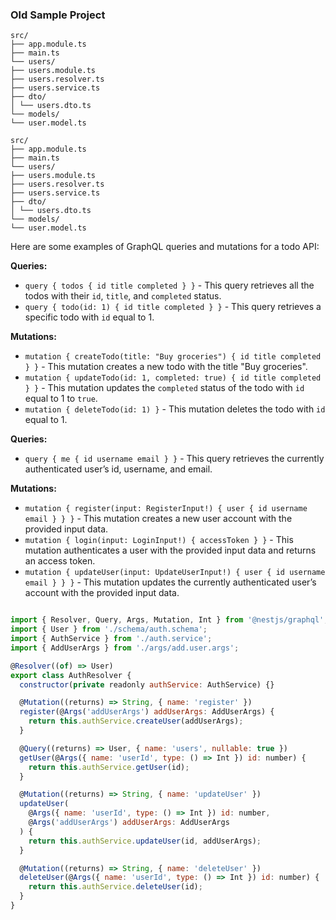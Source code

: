 ### Old Sample Project


```
src/
├── app.module.ts
├── main.ts
└── users/
├── users.module.ts
├── users.resolver.ts
├── users.service.ts
├── dto/
│ └── users.dto.ts
└── models/
└── user.model.ts
```

```
src/
├── app.module.ts
├── main.ts
└── users/
├── users.module.ts
├── users.resolver.ts
├── users.service.ts
├── dto/
│ └── users.dto.ts
└── models/
└── user.model.ts
```

Here are some examples of GraphQL queries and mutations for a todo API:

**Queries:**

-   `query { todos { id title completed } }` - This query retrieves all the todos with their `id`, `title`, and `completed` status.
-   `query { todo(id: 1) { id title completed } }` - This query retrieves a specific todo with `id` equal to 1.

**Mutations:**

-   `mutation { createTodo(title: "Buy groceries") { id title completed } }` - This mutation creates a new todo with the title "Buy groceries".
-   `mutation { updateTodo(id: 1, completed: true) { id title completed } }` - This mutation updates the `completed` status of the todo with `id` equal to 1 to `true`.
-   `mutation { deleteTodo(id: 1) }` - This mutation deletes the todo with `id` equal to 1.

**Queries:**

- `query { me { id username email } }` - This query retrieves the currently authenticated user’s id, username, and email.

**Mutations:**

- `mutation { register(input: RegisterInput!) { user { id username email } } }` - This mutation creates a new user account with the provided input data.
- `mutation { login(input: LoginInput!) { accessToken } }` - This mutation authenticates a user with the provided input data and returns an access token.
- `mutation { updateUser(input: UpdateUserInput!) { user { id username email } } }` - This mutation updates the currently authenticated user’s account with the provided input data.



```js

import { Resolver, Query, Args, Mutation, Int } from '@nestjs/graphql';
import { User } from './schema/auth.schema';
import { AuthService } from './auth.service';
import { AddUserArgs } from './args/add.user.args';

@Resolver((of) => User)
export class AuthResolver {
  constructor(private readonly authService: AuthService) {}

  @Mutation((returns) => String, { name: 'register' })
  register(@Args('addUserArgs') addUserArgs: AddUserArgs) {
    return this.authService.createUser(addUserArgs);
  }

  @Query((returns) => User, { name: 'users', nullable: true })
  getUser(@Args({ name: 'userId', type: () => Int }) id: number) {
    return this.authService.getUser(id);
  }

  @Mutation((returns) => String, { name: 'updateUser' })
  updateUser(
    @Args({ name: 'userId', type: () => Int }) id: number,
    @Args('addUserArgs') addUserArgs: AddUserArgs
  ) {
    return this.authService.updateUser(id, addUserArgs);
  }

  @Mutation((returns) => String, { name: 'deleteUser' })
  deleteUser(@Args({ name: 'userId', type: () => Int }) id: number) {
    return this.authService.deleteUser(id);
  }
}


```
